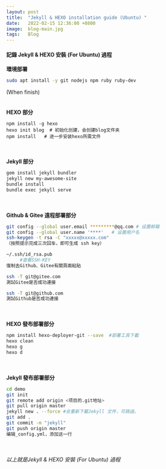 ```yaml
---
layout: post
title:  "Jekyll & HEXO installation guide (Ubuntu) "
date:   2022-02-15 12:36:00 +0800
image:  blog-main.jpg
tags:   Blog
---
```


#### 記錄 Jekyll & HEXO 安裝 (For Ubuntu) 過程  

<strong>環境部署</strong>  

```bash
sudo apt install -y git nodejs npm ruby ruby-dev  
```

(When finish)  
<br>
<br>
<strong>HEXO 部分</strong>  

```bsh
npm install -g hexo  
hexo init blog  # 初始化创建，会创建blog文件夹  
npm install   # 进一步安装hexo所需文件
```
<br>
<br>
<strong>Jekyll 部分</strong>  

```bash
gem install jekyll bundler  
jekyll new my-awesome-site  
bundle install  
bundle exec jekyll serve  
```
<br>
<br>
<strong>Github & Gitee 遠程部署部分</strong>  

```bash
git config --global user.email *********@qq.com # 设置邮箱  
git config --global user.name '****'   # 设置用户名  
ssh-keygen -t rsa -C "xxxxx@xxxxx.com"  
（按照提示完成三次回车，即可生成 ssh key）  

~/.ssh/id_rsa.pub  
     #查看SSH-KEY  
復制去Github、Gitee有關頁面粘貼  

ssh -T git@gitee.com  
測試Gitee是否成功連接  

ssh -T git@github.com  
測試Github是否成功連接  
```
<br><br>
<strong>HEXO 發布部署部分</strong>  

```bash
npm install hexo-deployer-git --save  #部署工具下載  
hexo clean  
hexo g  
hexo d  
```
<br><br>
<strong>Jekyll 發布部署部分</strong>  
```zsh
cd demo  
git init   
git remote add origin <项目的.git地址>  
git pull origin master  
jekyll new . --force #会重新下載Jekyll 文件，可跳過。  
git add .  
git commit -m "jekyll"  
git push origin master  
编辑_config.yml，添加这一行  
```
<br><br>
*以上就是Jekyll & HEXO 安裝 (For Ubuntu) 過程*  

